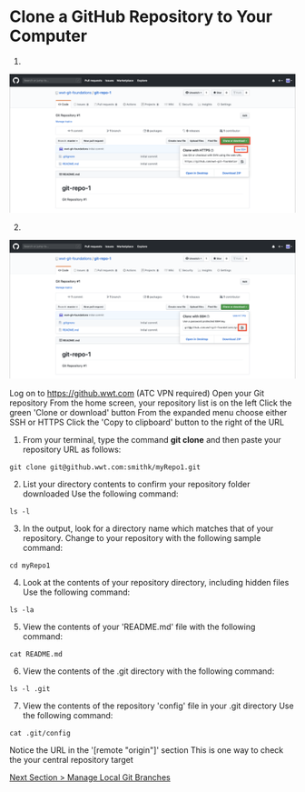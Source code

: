 # Clone a GitHub Repository to Your Computer



1. 

![github-clone-https](../images/github-clone-https.png)



2. 

![github-clone-ssh](../images/github-clone-ssh.png)







Log on to https://github.wwt.com (ATC VPN required)
Open your Git repository
From the home screen, your repository list is on the left
Click the green 'Clone or download' button
From the expanded menu choose either SSH or HTTPS
Click the 'Copy to clipboard' button to the right of the URL

1. From your terminal, type the command **git clone** and then paste your repository URL as follows:


```shell
git clone git@github.wwt.com:smithk/myRepo1.git
```



2. List your directory contents to confirm your repository folder downloaded
   Use the following command:

```shell
ls -l
```



3. In the output, look for a directory name which matches that of your repository.  Change to your repository with the following sample command:

```shell
cd myRepo1
```



4. Look at the contents of your repository directory, including hidden files
   Use the following command:

```shell
ls -la
```



5. View the contents of your 'README.md' file with the following command:

```shell
cat README.md
```



6. View the contents of the .git directory with the following command:

```shell
ls -l .git
```



7. View the contents of the repository 'config' file in your .git directory
   Use the following command:

```shell
cat .git/config
```



Notice the URL in the '[remote "origin"]' section
This is one way to check the your central repository target



[Next Section > Manage Local Git Branches](section_6.md "Manage Local Git Branches")

